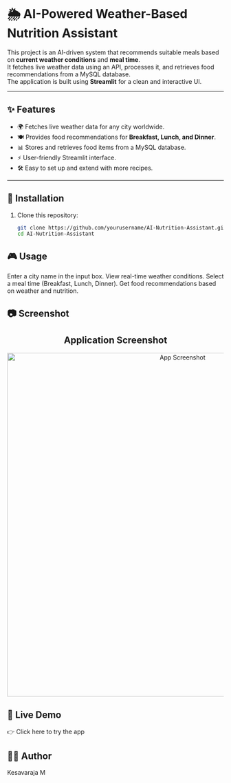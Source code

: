 # 🌦️ AI-Powered Weather-Based Nutrition Assistant

This project is an AI-driven system that recommends suitable meals based on **current weather conditions** and **meal time**.  
It fetches live weather data using an API, processes it, and retrieves food recommendations from a MySQL database.  
The application is built using **Streamlit** for a clean and interactive UI.

---

## ✨ Features
- 🌍 Fetches live weather data for any city worldwide.  
- 🍽️ Provides food recommendations for **Breakfast, Lunch, and Dinner**.  
- 📊 Stores and retrieves food items from a MySQL database.  
- ⚡ User-friendly Streamlit interface.  
- 🛠️ Easy to set up and extend with more recipes.

---

## 🚀 Installation

1. Clone this repository:
   ```bash
   git clone https://github.com/yourusername/AI-Nutrition-Assistant.git
   cd AI-Nutrition-Assistant


## 🎮 Usage

Enter a city name in the input box.
View real-time weather conditions.
Select a meal time (Breakfast, Lunch, Dinner).
Get food recommendations based on weather and nutrition.


## 📷 Screenshot
<h2 align="center">Application Screenshot</h2> <p align="center"> <img src="./images/screenshot.png" alt="App Screenshot" width="800"/> </p>

## 🔗 Live Demo
👉 Click here to try the app

## 👨‍💻 Author
Kesavaraja M


